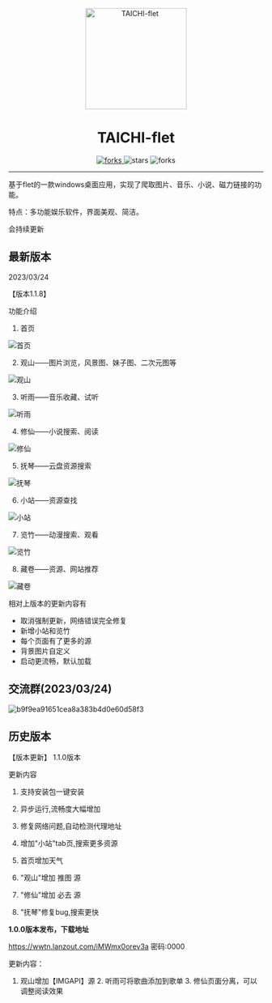 <p align="center">
  <a href="https://github.com/cuifengcn/wechat-video-generate">
    <img width="200" height="200" src="https://github.com/cuifengcn/TAICHI-flet/blob/main/taiji.png" alt="TAICHI-flet">
  </a>
</p>

<h1 align="center">TAICHI-flet</h1>

<p align="center">
  <a href="#下载">
    <img src="https://img.shields.io/github/downloads/cuifengcn/TAICHI-flet/total?style=flat-square" alt="forks">
  </a>
  <img src="https://img.shields.io/github/stars/cuifengcn/TAICHI-flet?style=flat-square" alt="stars">
  <img src="https://img.shields.io/github/forks/cuifengcn/TAICHI-flet?style=flat-square" alt="forks">
</p>

---


 基于flet的一款windows桌面应用，实现了爬取图片、音乐、小说、磁力链接的功能。

 特点：多功能娱乐软件，界面美观、简洁。
 
会持续更新

## 最新版本

2023/03/24

【版本1.1.8】

功能介绍

1. 首页

![首页](https://user-images.githubusercontent.com/38805177/227417740-8413c23d-ab12-4112-8edf-909a333ed627.png)

2. 观山——图片浏览，风景图、妹子图、二次元图等

![观山](https://user-images.githubusercontent.com/38805177/227417883-bce5605f-0d20-412e-9ed8-91a30eb83655.png)

3. 听雨——音乐收藏、试听

![听雨](https://user-images.githubusercontent.com/38805177/227417991-9cdf4df1-c122-43ee-a5e7-56c6a15268b4.png)

4. 修仙——小说搜索、阅读

![修仙](https://user-images.githubusercontent.com/38805177/227418187-6de03b81-1cb3-4fa5-a175-4832a058d959.png)

5. 抚琴——云盘资源搜索

![抚琴](https://user-images.githubusercontent.com/38805177/227418251-6a177423-ac32-4e54-b3c3-c65e91841b35.png)

6. 小站——资源查找

![小站](https://user-images.githubusercontent.com/38805177/227418324-0c4c44a9-5050-4643-9864-b5cd7ccdf4e4.png)

7. 览竹——动漫搜索、观看

![览竹](https://user-images.githubusercontent.com/38805177/227418394-bcecfec5-1518-438c-bd56-5bc75c58d514.png)

8. 藏卷——资源、网站推荐

![藏卷](https://user-images.githubusercontent.com/38805177/227418484-b265bab7-6f75-491a-9811-5a0959548e4b.png)

相对上版本的更新内容有

* 取消强制更新，网络错误完全修复
* 新增小站和览竹
* 每个页面有了更多的源
* 背景图片自定义
*  启动更流畅，默认加载


## 交流群(2023/03/24)

![b9f9ea91651cea8a383b4d0e60d58f3](https://user-images.githubusercontent.com/38805177/227420261-d005249b-9908-4339-a30d-94b1d5dec97d.jpg)



## 历史版本

【版本更新】 1.1.0版本

更新内容

1) 支持安装包一键安装

2) 异步运行,流畅度大幅增加

3) 修复网络问题,自动检测代理地址

4) 增加\"小站\"tab页,搜索更多资源

5) 首页增加天气

6) \"观山\"增加 推图 源

7) \"修仙\"增加 必去 源

8) \"抚琴\"修复bug,搜索更快

**1.0.0版本发布，下载地址**

https://wwtn.lanzout.com/iMWmx0orev3a
密码:0000

更新内容：
1. 观山增加【IMGAPI】源 2. 听雨可将歌曲添加到歌单 3. 修仙页面分离，可以调整阅读效果



